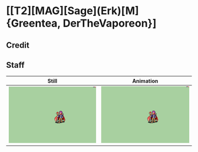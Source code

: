 # [\[T2\]\[MAG\]\[Sage\]\(Erk\)\[M\]{Greentea, DerTheVaporeon}]

## Credit


	
## Staff

| Still | Animation |
| :---: | :-------: |
| ![Staff still](./Staff_000.png) | ![Staff animation](./Staff.gif) |
